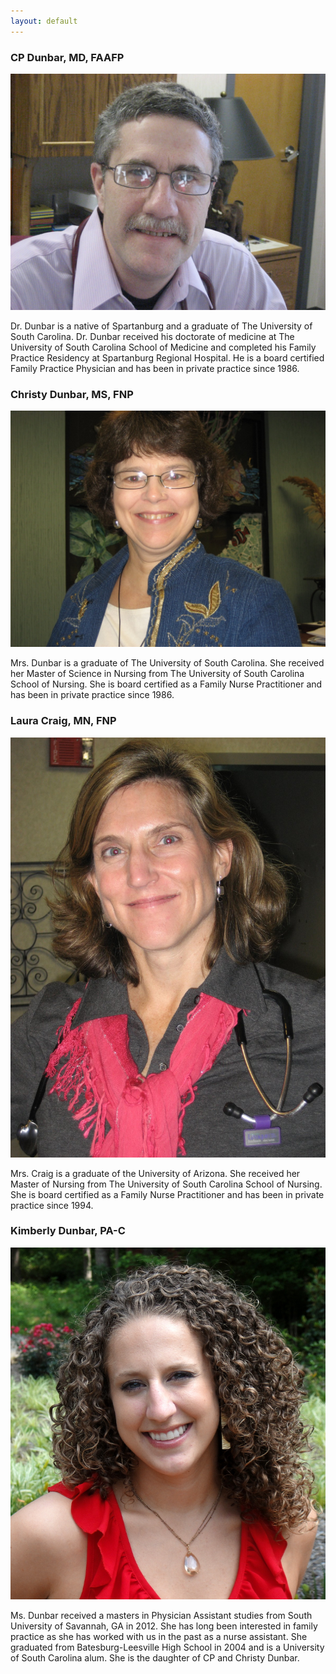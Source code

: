 ```yaml
---
layout: default
---
```


<section>
<article>

# CP Dunbar, MD, FAAFP

<img class='img-rounded' title='Dr. Dunbar' src='/img/drdunbar.jpg'>

Dr. Dunbar is a native of Spartanburg and a graduate of The University of South Carolina. Dr. Dunbar received his doctorate of medicine at The University of South Carolina School of Medicine and completed his Family Practice Residency at Spartanburg Regional Hospital. He is a board certified Family Practice Physician and has been in private practice since 1986.

</article>
</section>

<section>
<article>

# Christy Dunbar, MS, FNP

<img class='img-rounded' title='Mrs. Dunbar' src='/img/mrsdunbar.jpg'>

Mrs. Dunbar is a graduate of The University of South Carolina. She received her Master of Science in Nursing from The University of South Carolina School of Nursing. She is board certified as a Family Nurse Practitioner and has been in private practice since 1986.

</article>
</section>

<section>
<article>

# Laura Craig, MN, FNP

<img class='img-rounded' title='Mrs. Craig' src='/img/mrscraig.jpg'>

Mrs. Craig is a graduate of the University of Arizona. She received her Master of Nursing from The University of South Carolina School of Nursing. She is board certified as a Family Nurse Practitioner and has been in private practice since 1994.

</article>
</section>

<section>
<article>

# Kimberly Dunbar, PA-C

<img class='img-rounded' title='Mrs. Cooney' src='/img/mrscooney.jpg'>

Ms. Dunbar received a masters in Physician Assistant studies from South University of Savannah, GA in 2012.  She has long been interested in family practice as she has worked with us in the past as a nurse assistant.  She graduated from Batesburg-Leesville High School in 2004 and is a University of South Carolina alum.  She is the daughter of CP and Christy Dunbar.

</article>
</section>
